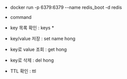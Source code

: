 * docker run -p 6379:6379 --name redis_boot -d redis

* command
* key 목록 확인 : keys *
* key/value 저장 : set name hong
* key로 value 조회 : get hong
* key로 삭제 : del hong
* TTL 확인 : ttl
